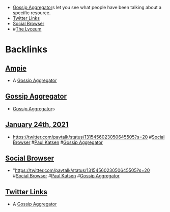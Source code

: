- [Gossip Aggregator](<Gossip Aggregator.md>)s let you see what people have been talking about a specific resource.
- [Twitter Links](<Twitter Links.md>)
- [Social Browser](<Social Browser.md>)
- #[The Lyceum](<The Lyceum.md>)

# Backlinks
## [Ampie](<Ampie.md>)
- A [Gossip Aggregator](<Gossip Aggregator.md>)

## [Gossip Aggregator](<Gossip Aggregator.md>)
- [Gossip Aggregator](<Gossip Aggregator.md>)s

## [January 24th, 2021](<January 24th, 2021.md>)
- https://twitter.com/pavtalk/status/1315456023050645505?s=20 #[Social Browser](<Social Browser.md>) #[Paul Katsen](<Paul Katsen.md>) #[Gossip Aggregator](<Gossip Aggregator.md>)

## [Social Browser](<Social Browser.md>)
- "https://twitter.com/pavtalk/status/1315456023050645505?s=20 #[Social Browser](<Social Browser.md>) #[Paul Katsen](<Paul Katsen.md>) #[Gossip Aggregator](<Gossip Aggregator.md>)

## [Twitter Links](<Twitter Links.md>)
- A [Gossip Aggregator](<Gossip Aggregator.md>)


